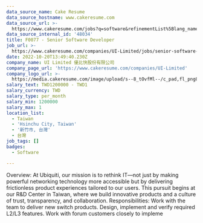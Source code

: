 ```yaml
---
data_source_name: Cake Resume
data_source_hostname: www.cakeresume.com
data_source_url: >-
  https://www.cakeresume.com/jobs?q=software&refinementList%5Blang_name%5D%5B0%5D=English&refinementList%5Bsalary_type%5D=per_year&range%5Bsalary_range%5D%5Bmin%5D=1000000&page=2
data_source_internal_id: '48034'
title: F0077 - Senior Software Developer
job_url: >-
  https://www.cakeresume.com/companies/UI-Limited/jobs/senior-software-developer-10b0b3
date: 2022-10-20T13:49:40.230Z
company_name: UI Limited 優比快股份有限公司
company_page_url: 'https://www.cakeresume.com/companies/UI-Limited'
company_logo_url: >-
  https://media.cakeresume.com/image/upload/s--8_tOvfMl--/c_pad,fl_png8,h_200,w_200/v1652866387/xtiubzqy3eub93zondpx.png
salary_text: TWD1200000 - TWD1
salary_currency: TWD
salary_type: per_month
salary_min: 1200000
salary_max: 1
location_list:
  - Taiwan
  - 'Hsinchu City, Taiwan'
  - '新竹市, 台灣'
  - 台灣
job_tags: []
badges:
  - Software

---
```


Overview: At Ubiquiti, our mission is to rethink IT—not just by making powerful networking technology more accessible but by delivering frictionless product experiences tailored to our users. This pursuit begins at our R&D Center in Taiwan, where we build innovative products and a culture of trust, transparency, and collaboration. Responsibilities: Work with the team to deliver new switch products. Design, implement and verify required L2/L3 features. Work with forum customers closely to impleme